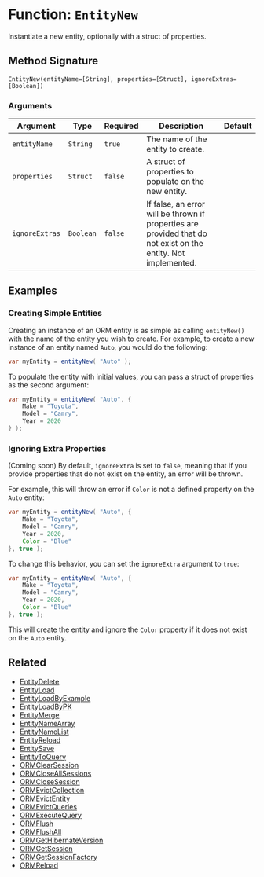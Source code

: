 [comment]: # (Note: This documentation is generated dynamically in the build process.  To modify the contents, change the javadoc on the _invoke method of the BIF class)

# Function: `EntityNew`

Instantiate a new entity, optionally with a struct of properties.

## Method Signature

```
EntityNew(entityName=[String], properties=[Struct], ignoreExtras=[Boolean])
```

### Arguments


| Argument | Type | Required | Description | Default |
|----------|------|----------|-------------|---------|
| `entityName` | `String` | `true` | The name of the entity to create. |  |
| `properties` | `Struct` | `false` | A struct of properties to populate on the new entity. |  |
| `ignoreExtras` | `Boolean` | `false` | If false, an error will be thrown if properties are provided that do not exist on the entity. Not implemented. |  |

## Examples

### Creating Simple Entities

Creating an instance of an ORM entity is as simple as calling `entityNew()` with the name of the entity you wish to create. For example, to create a new instance of an entity named `Auto`, you would do the following:

```java
var myEntity = entityNew( "Auto" );
```

To populate the entity with initial values, you can pass a struct of properties as the second argument:

```java
var myEntity = entityNew( "Auto", {
    Make = "Toyota",
    Model = "Camry",
    Year = 2020
} );
```

### Ignoring Extra Properties

(Coming soon) By default, `ignoreExtra` is set to `false`, meaning that if you provide properties that do not exist on the entity, an error will be thrown. 

For example, this will throw an error if `Color` is not a defined property on the `Auto` entity:

```java
var myEntity = entityNew( "Auto", {
    Make = "Toyota",
    Model = "Camry",
    Year = 2020,
    Color = "Blue"
}, true );
```
To change this behavior, you can set the `ignoreExtra` argument to `true`:

```java
var myEntity = entityNew( "Auto", {
    Make = "Toyota",
    Model = "Camry",
    Year = 2020,
    Color = "Blue"
}, true );
```

This will create the entity and ignore the `Color` property if it does not exist on the `Auto` entity.

## Related

  * [EntityDelete](./EntityDelete.md)
  * [EntityLoad](./EntityLoad.md)
  * [EntityLoadByExample](./EntityLoadByExample.md)
  * [EntityLoadByPK](./EntityLoadByPK.md)
  * [EntityMerge](./EntityMerge.md)
  * [EntityNameArray](./EntityNameArray.md)
  * [EntityNameList](./EntityNameList.md)
  * [EntityReload](./EntityReload.md)
  * [EntitySave](./EntitySave.md)
  * [EntityToQuery](./EntityToQuery.md)
  * [ORMClearSession](./ORMClearSession.md)
  * [ORMCloseAllSessions](./ORMCloseAllSessions.md)
  * [ORMCloseSession](./ORMCloseSession.md)
  * [ORMEvictCollection](./ORMEvictCollection.md)
  * [ORMEvictEntity](./ORMEvictEntity.md)
  * [ORMEvictQueries](./ORMEvictQueries.md)
  * [ORMExecuteQuery](./ORMExecuteQuery.md)
  * [ORMFlush](./ORMFlush.md)
  * [ORMFlushAll](./ORMFlushAll.md)
  * [ORMGetHibernateVersion](./ORMGetHibernateVersion.md)
  * [ORMGetSession](./ORMGetSession.md)
  * [ORMGetSessionFactory](./ORMGetSessionFactory.md)
  * [ORMReload](./ORMReload.md)
